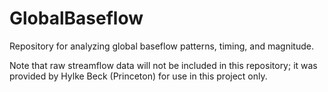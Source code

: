 # GlobalBaseflow
Repository for analyzing global baseflow patterns, timing, and magnitude.

Note that raw streamflow data will not be included in this repository; it was provided 
by Hylke Beck (Princeton) for use in this project only.

